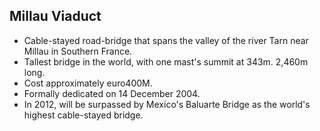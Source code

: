 Millau Viaduct
--------------

* Cable-stayed road-bridge that spans the valley of the river Tarn near Millau in Southern France.
* Tallest bridge in the world, with one mast's summit at 343m. 2,460m long.
* Cost approximately euro400M.
* Formally dedicated on 14 December 2004.
* In 2012, will be surpassed by Mexico's Baluarte Bridge as the world's highest cable-stayed bridge.
